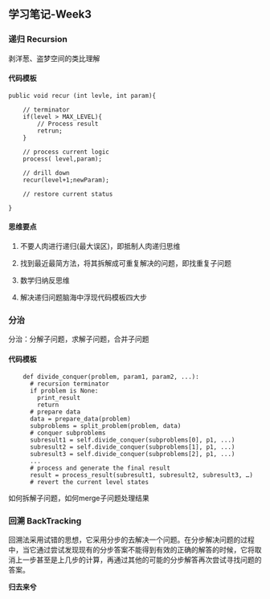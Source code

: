 ## 学习笔记-Week3

### 递归 Recursion

剥洋葱、盗梦空间的类比理解

#### 代码模板

```
public void recur (int levle, int param){
    
    // terminator
    if(level > MAX_LEVEL){
        // Process result
        retrun;
    }
    
    // process current logic
    process( level,param);
    
    // drill down
    recur(level+1;newParam);
    
    // restore current status

}
```

#### 思维要点

1. 不要人肉进行递归(最大误区)，即抵制人肉递归思维

2. 找到最近最简方法，将其拆解成可重复解决的问题，即找重复子问题

3. 数学归纳反思维

4. 解决递归问题脑海中浮现代码模板四大步

### 分治

分治：分解子问题，求解子问题，合并子问题

#### 代码模板

```分治代码模板
    def divide_conquer(problem, param1, param2, ...):
      # recursion terminator
      if problem is None:
        print_result
        return
      # prepare data
      data = prepare_data(problem)
      subproblems = split_problem(problem, data)
      # conquer subproblems
      subresult1 = self.divide_conquer(subproblems[0], p1, ...)
      subresult2 = self.divide_conquer(subproblems[1], p1, ...)
      subresult3 = self.divide_conquer(subproblems[2], p1, ...)
      ...
      # process and generate the final result
      result = process_result(subresult1, subresult2, subresult3, …)
      # revert the current level states
```

如何拆解子问题，如何merge子问题处理结果

### 回溯 BackTracking

回溯法采用试错的思想，它采用分步的去解决一个问题。在分步解决问题的过程中，当它通过尝试发现现有的分步答案不能得到有效的正确的解答的时候，它将取消上一步甚至是上几步的计算，再通过其他的可能的分步解答再次尝试寻找问题的答案。

**归去来兮**